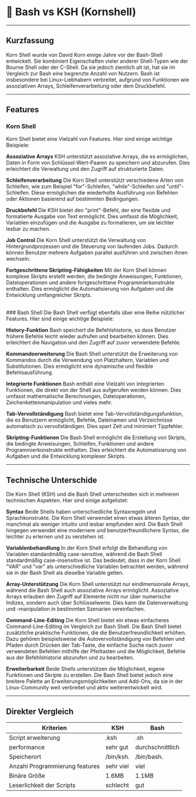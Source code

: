 # 🥊 Bash vs KSH (Kornshell)

***

## Kurzfassung

Korn Shell wurde von David Korn einige Jahre vor der Bash-Shell entwickelt. Sie kombiniert Eigenschaften vieler anderer Shell-Typen wie der Bourne Shell oder der C-Shell. Da sie jedoch ziemlich alt ist, hat sie im Vergleich zur Bash eine begrenzte Anzahl von Nutzern. Bash ist insbesondere bei Linux-Liebhabern verbreitet, aufgrund von Funktionen wie assoziativen Arrays, Schleifenverarbeitung oder dem Druckbefehl.

***

## Features

### Korn Shell

Korn Shell bietet eine Vielzahl von Features. Hier sind einige wichtige Beispiele:

**Assoziative Arrays** KSH unterstützt assoziative Arrays, die es ermöglichen, Daten in Form von Schlüssel-Wert-Paaren zu speichern und abzurufen. Dies erleichtert die Verwaltung und den Zugriff auf strukturierte Daten.

**Schleifenverarbeitung** Die Korn Shell unterstützt verschiedene Arten von Schleifen, wie zum Beispiel "for"-Schleifen, "while"-Schleifen und "until"-Schleifen. Diese ermöglichen die wiederholte Ausführung von Befehlen oder Aktionen basierend auf bestimmten Bedingungen.

**Druckbefehl** Die KSH bietet den "print"-Befehl, der eine flexible und formatierte Ausgabe von Text ermöglicht. Dies umfasst die Möglichkeit, Variablen einzufügen und die Ausgabe zu formatieren, um sie leichter lesbar zu machen.

**Job Control** Die Korn Shell unterstützt die Verwaltung von Hintergrundprozessen und die Steuerung von laufenden Jobs. Dadurch können Benutzer mehrere Aufgaben parallel ausführen und zwischen ihnen wechseln.

**Fortgeschrittene Skripting-Fähigkeiten** Mit der Korn Shell können komplexe Skripts erstellt werden, die bedingte Anweisungen, Funktionen, Dateioperationen und andere fortgeschrittene Programmierkonstrukte enthalten. Dies ermöglicht die Automatisierung von Aufgaben und die Entwicklung umfangreicher Skripts.

\
\### Bash Shell Die Bash Shell verfügt ebenfalls über eine Reihe nützlicher Features. Hier sind einige wichtige Beispiele:

**History-Funktion** Bash speichert die Befehlshistorie, so dass Benutzer frühere Befehle leicht wieder aufrufen und bearbeiten können. Dies erleichtert die Navigation und den Zugriff auf zuvor verwendete Befehle.

**Kommandoerweiterung** Die Bash Shell unterstützt die Erweiterung von Kommandos durch die Verwendung von Platzhaltern, Variablen und Substitutionen. Dies ermöglicht eine dynamische und flexible Befehlsausführung.

**Integrierte Funktionen** Bash enthält eine Vielzahl von integrierten Funktionen, die direkt von der Shell aus aufgerufen werden können. Dies umfasst mathematische Berechnungen, Dateioperationen, Zeichenkettenmanipulation und vieles mehr.

**Tab-Vervollständigung** Bash bietet eine Tab-Vervollständigungsfunktion, die es Benutzern ermöglicht, Befehle, Dateinamen und Verzeichnisse automatisch zu vervollständigen. Dies spart Zeit und minimiert Tippfehler.

**Skripting-Funktionen** Die Bash Shell ermöglicht die Erstellung von Skripts, die bedingte Anweisungen, Schleifen, Funktionen und andere Programmierkonstrukte enthalten. Dies erleichtert die Automatisierung von Aufgaben und die Entwicklung komplexer Skripts.

***

## Technische Unterschide

Die Korn Shell (KSH) und die Bash Shell unterscheiden sich in mehreren technischen Aspekten. Hier sind einige aufgelistet:

**Syntax** Beide Shells haben unterschiedliche Syntaxregeln und Sprachkonstrukte. Die Korn Shell verwendet einen etwas älteren Syntax, der manchmal als weniger intuitiv und lesbar empfunden wird. Die Bash Shell hingegen verwendet eine modernere und benutzerfreundlichere Syntax, die leichter zu erlernen und zu verstehen ist.

**Variablenbehandlung** In der Korn Shell erfolgt die Behandlung von Variablen standardmäßig case-sensitive, während die Bash Shell standardmäßig case-insensitive ist. Das bedeutet, dass in der Korn Shell "VAR" und "var" als unterschiedliche Variablen betrachtet werden, während sie in der Bash Shell als dieselbe Variable gelten.

**Array-Unterstützung** Die Korn Shell unterstützt nur eindimensionale Arrays, während die Bash Shell auch assoziative Arrays ermöglicht. Assoziative Arrays erlauben den Zugriff auf Elemente nicht nur über numerische Indizes, sondern auch über Schlüsselwerte. Dies kann die Datenverwaltung und -manipulation in bestimmten Szenarien vereinfachen.

**Command-Line-Editing** Die Korn Shell bietet ein etwas einfacheres Command-Line-Editing im Vergleich zur Bash Shell. Die Bash Shell bietet zusätzliche praktische Funktionen, die die Benutzerfreundlichkeit erhöhen. Dazu gehören beispielsweise die Autovervollständigung von Befehlen und Pfaden durch Drücken der Tab-Taste, die einfache Suche nach zuvor verwendeten Befehlen mithilfe der Pfeiltasten und die Möglichkeit, Befehle aus der Befehlshistorie abzurufen und zu bearbeiten.

**Erweiterbarkeit** Beide Shells unterstützen die Möglichkeit, eigene Funktionen und Skripte zu erstellen. Die Bash Shell bietet jedoch eine breitere Palette an Erweiterungsmöglichkeiten und Add-Ons, da sie in der Linux-Community weit verbreitet und aktiv weiterentwickelt wird.

***

## Direkter Vergleich

| Kriterien                      | KSH       | Bash             |
| ------------------------------ | --------- | ---------------- |
| Script erweiterung             | .ksh      | .sh              |
| performance                    | sehr gut  | durchschnittlich |
| Speicherort                    | /bin/ksh. | /bin/bash.       |
| Anzahl Programmierung features | sehr viel | viel             |
| Binäre Größe                   | 1.6MB     | 1.1MB            |
| Leserlichkeit der Scripts      | schlecht  | gut              |
